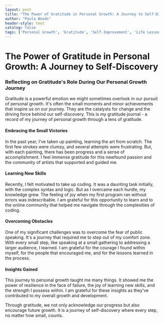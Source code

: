```yaml
---
layout: post
title: "The Power of Gratitude in Personal Growth: A Journey to Self-Discovery"
author: "Paula Woods"
header-style: text
catalog: false
tags: ['Personal Growth', 'Gratitude', 'Self-Improvement', 'Life Lessons', 'New Skills', 'Insights', 'Journey']
---
```


# The Power of Gratitude in Personal Growth: A Journey to Self-Discovery

### Reflecting on Gratitude's Role During Our Personal Growth Journey

Gratitude is a powerful emotion we might sometimes overlook in our pursuit of personal growth. It's often the small moments and minor achievements that inspire us on our journey. They are the catalysts for change and the driving force behind our self-discovery. This is my gratitude journal - a record of my journey of personal growth through a lens of gratitude.

#### Embracing the Small Victories

In the past year, I've taken up painting, learning the art from scratch. The first few strokes were clumsy, and several attempts were frustrating. But, with each painting, there has been progress and a sense of accomplishment. I feel immense gratitude for this newfound passion and the community of artists that supported and guided me.

#### Learning New Skills

Recently, I felt motivated to take up coding. It was a daunting task initially, with the complex syntax and logic. But as I overcame each hurdle, my knowledge grew. The feeling of joy when my first program ran without errors was indescribable. I am grateful for this opportunity to learn and to the online community that helped me navigate through the complexities of coding.

#### Overcoming Obstacles

One of my significant challenges was to overcome the fear of public speaking. It's a journey that required me to step out of my comfort zone. With every small step, like speaking at a small gathering to addressing a larger audience, I learned. I am grateful for the courage I found within myself, for the people that encouraged me, and for the lessons learned in the process.

#### Insights Gained

This journey to personal growth taught me many things. It showed me the power of resilience in the face of failure, the joy of learning new skills, and the strength I possess within. I am grateful for these insights as they've contributed to my overall growth and development.

Through gratitude, we not only acknowledge our progress but also encourage future growth. It is a journey of self-discovery where every step, no matter how small, counts.
